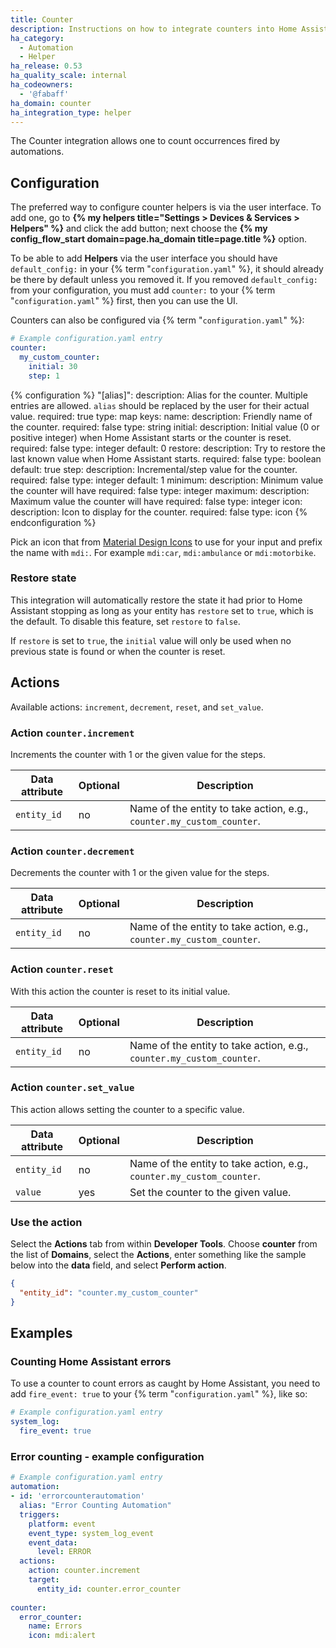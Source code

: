 ```yaml
---
title: Counter
description: Instructions on how to integrate counters into Home Assistant.
ha_category:
  - Automation
  - Helper
ha_release: 0.53
ha_quality_scale: internal
ha_codeowners:
  - '@fabaff'
ha_domain: counter
ha_integration_type: helper
---
```


The Counter integration allows one to count occurrences fired by automations.

## Configuration

The preferred way to configure counter helpers is via the user interface. To add one, go to
**{% my helpers title="Settings > Devices & Services > Helpers" %}** and click the add button;
next choose the **{% my config_flow_start domain=page.ha_domain title=page.title %}** option.

To be able to add **Helpers** via the user interface you should have
`default_config:` in your {% term "`configuration.yaml`" %}, it should already be there by
default unless you removed it. If you removed `default_config:` from your
configuration, you must add `counter:` to your {% term "`configuration.yaml`" %} first,
then you can use the UI.

Counters can also be configured via {% term "`configuration.yaml`" %}:

```yaml
# Example configuration.yaml entry
counter:
  my_custom_counter:
    initial: 30
    step: 1
```

{% configuration %}
"[alias]":
  description: Alias for the counter. Multiple entries are allowed. `alias` should be replaced by the user for their actual value.
  required: true
  type: map
  keys:
    name:
      description: Friendly name of the counter.
      required: false
      type: string
    initial:
      description: Initial value (0 or positive integer) when Home Assistant starts or the counter is reset.
      required: false
      type: integer
      default: 0
    restore:
      description: Try to restore the last known value when Home Assistant starts.
      required: false
      type: boolean
      default: true
    step:
      description: Incremental/step value for the counter.
      required: false
      type: integer
      default: 1
    minimum:
      description: Minimum value the counter will have
      required: false
      type: integer
    maximum:
      description: Maximum value the counter will have
      required: false
      type: integer
    icon:
      description: Icon to display for the counter.
      required: false
      type: icon
{% endconfiguration %}

Pick an icon that from [Material Design Icons](https://pictogrammers.com/library/mdi/) to use for your input and prefix the name with `mdi:`. For example `mdi:car`, `mdi:ambulance` or `mdi:motorbike`.

### Restore state

This integration will automatically restore the state it had prior to Home Assistant stopping as long as your entity has `restore` set to `true`, which is the default. To disable this feature, set `restore` to `false`.

If `restore` is set to `true`, the `initial` value will only be used when no previous state is found or when the counter is reset.

## Actions

Available actions: `increment`, `decrement`, `reset`, and `set_value`.

### Action `counter.increment`

Increments the counter with 1 or the given value for the steps.

| Data attribute | Optional | Description                                                           |
| ---------------------- | -------- | --------------------------------------------------------------------- |
| `entity_id`            | no       | Name of the entity to take action, e.g., `counter.my_custom_counter`. |

### Action `counter.decrement`

Decrements the counter with 1 or the given value for the steps.

| Data attribute | Optional | Description                                                           |
| ---------------------- | -------- | --------------------------------------------------------------------- |
| `entity_id`            | no       | Name of the entity to take action, e.g., `counter.my_custom_counter`. |

### Action `counter.reset`

With this action the counter is reset to its initial value.

| Data attribute | Optional | Description                                                           |
| ---------------------- | -------- | --------------------------------------------------------------------- |
| `entity_id`            | no       | Name of the entity to take action, e.g., `counter.my_custom_counter`. |

### Action `counter.set_value`

This action allows setting the counter to a specific value.

| Data attribute | Optional | Description                                                           |
| ---------------------- | -------- | --------------------------------------------------------------------- |
| `entity_id`            | no       | Name of the entity to take action, e.g., `counter.my_custom_counter`. |
| `value`                | yes      | Set the counter to the given value.                                   |

### Use the action

Select the **Actions** tab from within **Developer Tools**. Choose **counter** from the list of **Domains**, select the **Actions**, enter something like the sample below into the **data** field, and select **Perform action**.

```json
{
  "entity_id": "counter.my_custom_counter"
}
```

## Examples

### Counting Home Assistant errors

To use a counter to count errors as caught by Home Assistant, you need to add `fire_event: true` to your {% term "`configuration.yaml`" %}, like so:

```yaml
# Example configuration.yaml entry
system_log:
  fire_event: true
```

### Error counting - example configuration

```yaml
# Example configuration.yaml entry
automation:
- id: 'errorcounterautomation'
  alias: "Error Counting Automation"
  triggers:
    platform: event
    event_type: system_log_event
    event_data:
      level: ERROR
  actions:
    action: counter.increment
    target:
      entity_id: counter.error_counter
    
counter:
  error_counter:
    name: Errors
    icon: mdi:alert  
```
